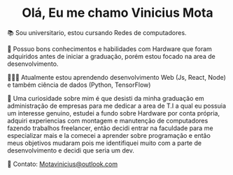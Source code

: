 <h1 align="center"> Olá, Eu me chamo Vinicius Mota </h1> 


📚 Sou universitario, estou cursando Redes de computadores.

🎯 Possuo bons conhecimentos e habilidades com Hardware que foram adquiridos antes de iniciar a graduação, porém estou focado na area de desenvolvimento.

👨🏻‍💻 Atualmente estou aprendendo desenvolvimento Web (Js, React, Node) e também ciência de dados (Python, TensorFlow)

🤔 Uma curiosidade sobre mim é que desisti da minha graduação em administração de empresas para me dedicar a area de T.I a qual eu possuia um interesse genuino, estudei a fundo sobre Hardware por conta própria, adquiri experiencias com montagem e manutenção de computadores fazendo trabalhos freelancer, então decidi entrar na faculdade para me especializar mais e la comecei a aprender sobre programação e então meus objetivos mudaram pois me identifiquei muito com a parte de desenvolvimento e decidi que seria um dev.

📧 Contato: Motavinicius@outlook.com
